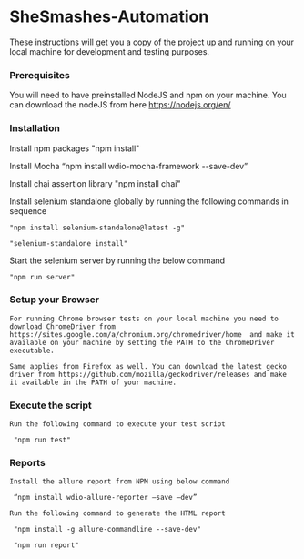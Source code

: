 # SheSmashes-Automation  

These instructions will get you a copy of the project up and running on your local machine for development and testing purposes. 

### Prerequisites  
You will need to have preinstalled NodeJS and npm on your machine. You can download the nodeJS from here https://nodejs.org/en/ 

### Installation  
 
Install npm packages "npm install"

Install Mocha “npm install wdio-mocha-framework --save-dev” 

Install chai assertion library "npm install chai" 

Install selenium standalone globally by running the following commands in sequence 

    "npm install selenium-standalone@latest -g" 

    "selenium-standalone install" 

Start the selenium server by running the below command 

    "npm run server" 

### Setup your Browser  
    For running Chrome browser tests on your local machine you need to download ChromeDriver from https://sites.google.com/a/chromium.org/chromedriver/home  and make it available on your machine by setting the PATH to the ChromeDriver executable. 

    Same applies from Firefox as well. You can download the latest gecko driver from https://github.com/mozilla/geckodriver/releases and make it available in the PATH of your machine. 

### Execute the script  
    Run the following command to execute your test script 

     "npm run test" 

### Reports  
    Install the allure report from NPM using below command 

     “npm install wdio-allure-reporter –save –dev” 

    Run the following command to generate the HTML report 

     "npm install -g allure-commandline --save-dev"  

     "npm run report" 
     